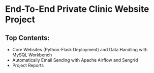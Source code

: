 # End-To-End Private Clinic Website Project

## Top Contents:

+ Core Websites (Python-Flask Deployment) and Data Handling with MySQL Workbench
+ Automatically Email Sending with Apache Airflow and Sengrid
+ Project Reports

